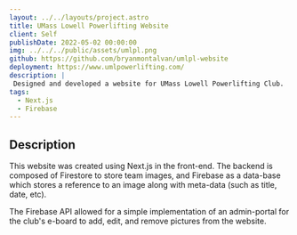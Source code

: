 ```yaml
---
layout: ../../layouts/project.astro
title: UMass Lowell Powerlifting Website
client: Self
publishDate: 2022-05-02 00:00:00
img: ../../../public/assets/umlpl.png
github: https://github.com/bryanmontalvan/umlpl-website
deployment: https://www.umlpowerlifting.com/
description: |
 Designed and developed a website for UMass Lowell Powerlifting Club.
tags:
  - Next.js
  - Firebase
---
```

## Description
This website was created using Next.js in the front-end. The backend is composed of Firestore to store team images, and Firebase as a data-base which stores a reference to an image along with meta-data (such as title, date, etc).

The Firebase API allowed for a simple implementation of an admin-portal for the club's e-board to add, edit, and remove pictures from the website. 

